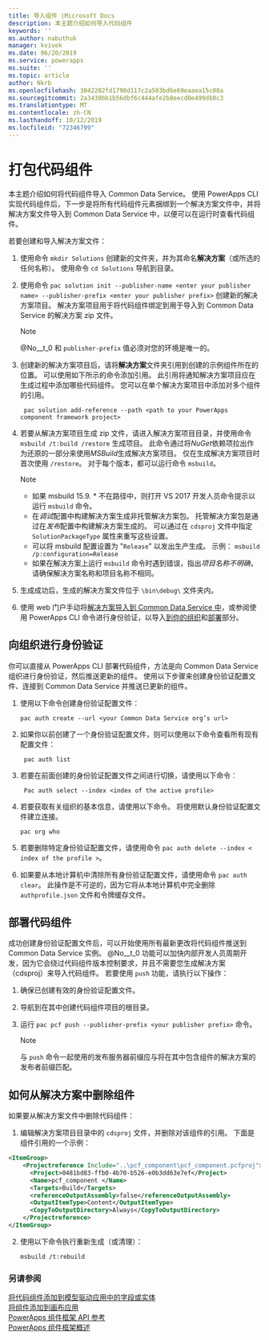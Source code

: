 ```yaml
---
title: 导入组件 |Microsoft Docs
description: 本主题介绍如何导入代码组件
keywords: ''
ms.author: nabuthuk
manager: kvivek
ms.date: 06/20/2019
ms.service: powerapps
ms.suite: ''
ms.topic: article
author: Nkrb
ms.openlocfilehash: 3042202fd1790d117c2a503bd6e69eaaea15c08a
ms.sourcegitcommit: 2a3430bb1b56dbf6c444afe2b8eecd0e499db0c3
ms.translationtype: MT
ms.contentlocale: zh-CN
ms.lasthandoff: 10/12/2019
ms.locfileid: "72346799"
---
```

# <a name="package-a-code-component"></a>打包代码组件

本主题介绍如何将代码组件导入 Common Data Service。 使用 PowerApps CLI 实现代码组件后，下一步是将所有代码组件元素捆绑到一个解决方案文件中，并将解决方案文件导入到 Common Data Service 中，以便可以在运行时查看代码组件。

若要创建和导入解决方案文件：

1. 使用命令 `mkdir Solutions` 创建新的文件夹，并为其命名**解决方案**（或所选的任何名称）。 使用命令 `cd Solutions` 导航到目录。

2. 使用命令 `pac solution init --publisher-name <enter your publisher name> --publisher-prefix <enter your publisher prefix>` 创建新的解决方案项目。 解决方案项目用于将代码组件绑定到用于导入到 Common Data Service 的解决方案 zip 文件。

   > [!NOTE]
   > @No__t_0 和 `publisher-prefix` 值必须对您的环境是唯一的。
 
3. 创建新的解决方案项目后，请将**解决方案**文件夹引用到创建的示例组件所在的位置。 可以使用如下所示的命令添加引用。 此引用将通知解决方案项目应在生成过程中添加哪些代码组件。 您可以在单个解决方案项目中添加对多个组件的引用。

   ```CLI   
    pac solution add-reference --path <path to your PowerApps component framework project>
   ```

3. 若要从解决方案项目生成 zip 文件，请进入解决方案项目目录，并使用命令 `msbuild /t:build /restore` 生成项目。 此命令通过将*NuGet*依赖项拉出作为还原的一部分来使用*MSBuild*生成解决方案项目。 仅在生成解决方案项目时首次使用 `/restore`。 对于每个版本，都可以运行命令 `msbuild`。


    > [!NOTE]
    > - 如果 msbuild 15.9. * 不在路径中，则打开 VS 2017 开发人员命令提示以运行 `msbuild` 命令。
    > - 在*调试*配置中构建解决方案生成非托管解决方案包。 托管解决方案包是通过在*发布*配置中构建解决方案生成的。 可以通过在 `cdsproj` 文件中指定 `SolutionPackageType` 属性来重写这些设置。
    > - 可以将 msbuild 配置设置为 "`Release`" 以发出生产生成。 示例： `msbuild /p:configuration=Release`
    > - 如果在解决方案上运行 `msbuild` 命令时遇到错误，指出*项目名称不明确*，请确保解决方案名称和项目名称不相同。

4. 生成成功后，生成的解决方案文件位于 `\bin\debug\` 文件夹内。
5. 使用 web 门户手动将[解决方案导入到 Common Data Service 中](https://docs.microsoft.com/en-us/dynamics365/customer-engagement/customize/import-update-upgrade-solution)，或参阅使用 PowerApps CLI 命令进行身份验证，以导入[到你的组织](#authenticating-to-your-organization)和[部署](#deploying-code-components)部分。

## <a name="authenticating-to-your-organization"></a>向组织进行身份验证

你可以直接从 PowerApps CLI 部署代码组件，方法是向 Common Data Service 组织进行身份验证，然后推送更新的组件。 使用以下步骤来创建身份验证配置文件、连接到 Common Data Service 并推送已更新的组件。 
 
1. 使用以下命令创建身份验证配置文件： 
 
    ```CLI
    pac auth create --url <your Common Data Service org’s url> 
    ```
 
2. 如果你以前创建了一个身份验证配置文件，则可以使用以下命令查看所有现有配置文件： 

   ```CLI
    pac auth list 
   ```
 
3. 若要在前面创建的身份验证配置文件之间进行切换，请使用以下命令： 
   
   ```CLI
    Pac auth select --index <index of the active profile>
    ``` 

4. 若要获取有关组织的基本信息，请使用以下命令。 将使用默认身份验证配置文件建立连接。 

    ```CLI
    pac org who 
    ```
 
5. 若要删除特定身份验证配置文件，请使用命令 `pac auth delete --index < index of the profile >`。 
6. 如果要从本地计算机中清除所有身份验证配置文件，请使用命令 `pac auth clear`。 此操作是不可逆的，因为它将从本地计算机中完全删除 `authprofile.json` 文件和令牌缓存文件。 

## <a name="deploying-code-components"></a>部署代码组件 

成功创建身份验证配置文件后，可以开始使用所有最新更改将代码组件推送到 Common Data Service 实例。 @No__t_0 功能可以加快内部开发人员周期开发，因为它会绕过代码组件版本控制要求，并且不需要您生成解决方案（cdsproj）来导入代码组件。 若要使用 `push` 功能，请执行以下操作：

1. 确保已创建有效的身份验证配置文件。
2. 导航到在其中创建代码组件项目的根目录。
3. 运行 `pac pcf push --publisher-prefix <your publisher prefix>` 命令。

   > [!NOTE]
   > 与 `push` 命令一起使用的发布服务器前缀应与将在其中包含组件的解决方案的发布者前缀匹配。

## <a name="how-to-remove-components-from-a-solution"></a>如何从解决方案中删除组件

如果要从解决方案文件中删除代码组件：

1.  编辑解决方案项目目录中的 `cdsproj` 文件，并删除对该组件的引用。 下面是组件引用的一个示例：

   ```XML
   <ItemGroup>
       <Projectreference Include="..\pcf_component\pcf_component.pcfproj">
         <Project>0481bd83-ffb0-4b70-b526-e0b3dd63e7ef</Project>
         <Name>pcf_component </Name>
         <Targets>Build</Targets>
         <referenceOutputAssembly>false</referenceOutputAssembly>
         <OutputItemType>Content</OutputItemType>
         <CopyToOutputDirectory>Always</CopyToOutputDirectory>
       </Projectreference>
   </ItemGroup>
   ```

2. 使用以下命令执行重新生成（或清理）：
   
    ```CLI
    msbuild /t:rebuild
    ```

### <a name="see-also"></a>另请参阅

[将代码组件添加到模型驱动应用中的字段或实体](add-custom-controls-to-a-field-or-entity.md)<br/>
[将组件添加到画布应用](component-framework-for-canvas-apps.md#add-components-to-a-canvas-app)<br/>
[PowerApps 组件框架 API 参考](reference/index.md)<br/>
[PowerApps 组件框架概述](overview.md)
